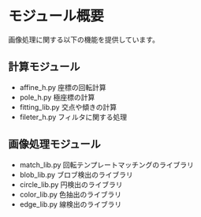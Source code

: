 # モジュール概要

画像処理に関する以下の機能を提供しています。

## 計算モジュール

- affine_h.py
  座標の回転計算
- pole_h.py
  極座標の計算
- fitting_lib.py
  交点や傾きの計算
- fileter_h.py
  フィルタに関する処理

## 画像処理モジュール

- match_lib.py
  回転テンプレートマッチングのライブラリ
- blob_lib.py
  ブロブ検出のライブラリ
- circle_lib.py
  円検出のライブラリ
- color_lib.py
  色抽出のライブラリ
- edge_lib.py
  線検出のライブラリ
